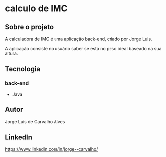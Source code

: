 # calculo de IMC

## Sobre o projeto 
A calculadora de IMC é uma aplicação back-end, criado por Jorge Luis.

A aplicação consiste no usuário saber se está no peso ideal baseado na sua altura.

## Tecnologia

### back-end
- Java

## Autor
Jorge Luis de Carvalho Alves

## LinkedIn
https://www.linkedin.com/in/jorge--carvalho/

